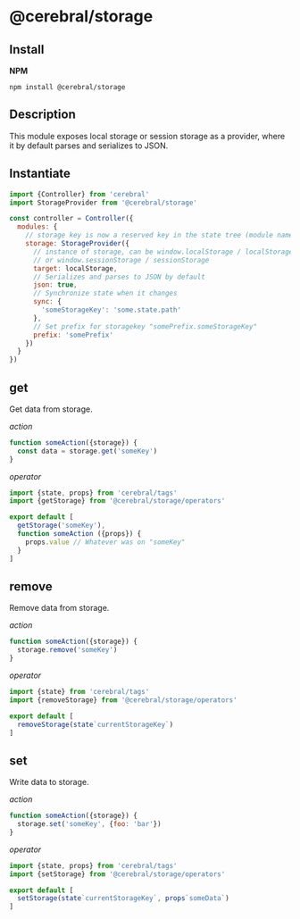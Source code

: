 # @cerebral/storage

## Install
**NPM**

`npm install @cerebral/storage`

## Description
This module exposes local storage or session storage as a provider,
where it by default parses and serializes to JSON.

## Instantiate

```js
import {Controller} from 'cerebral'
import StorageProvider from '@cerebral/storage'

const controller = Controller({
  modules: {
    // storage key is now a reserved key in the state tree (module namespacing)
    storage: StorageProvider({
      // instance of storage, can be window.localStorage / localStorage
      // or window.sessionStorage / sessionStorage
      target: localStorage,
      // Serializes and parses to JSON by default
      json: true,
      // Synchronize state when it changes
      sync: {
        'someStorageKey': 'some.state.path'
      },
      // Set prefix for storagekey "somePrefix.someStorageKey"
      prefix: 'somePrefix'
    })
  }
})
```

## get
Get data from storage.

*action*
```javascript
function someAction({storage}) {
  const data = storage.get('someKey')
}
```

*operator*
```javascript
import {state, props} from 'cerebral/tags'
import {getStorage} from '@cerebral/storage/operators'

export default [
  getStorage('someKey'),
  function someAction ({props}) {
    props.value // Whatever was on "someKey"
  }
]
```

## remove
Remove data from storage.

*action*
```javascript
function someAction({storage}) {
  storage.remove('someKey')
}
```

*operator*
```javascript
import {state} from 'cerebral/tags'
import {removeStorage} from '@cerebral/storage/operators'

export default [
  removeStorage(state`currentStorageKey`)
]
```

## set
Write data to storage.

*action*
```javascript
function someAction({storage}) {
  storage.set('someKey', {foo: 'bar'})
}
```

*operator*
```javascript
import {state, props} from 'cerebral/tags'
import {setStorage} from '@cerebral/storage/operators'

export default [
  setStorage(state`currentStorageKey`, props`someData`)
]
```
